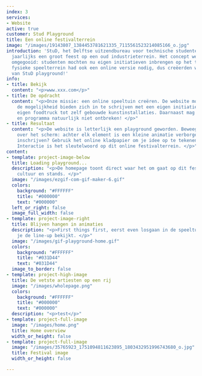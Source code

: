 ```yaml
---
index: 3
services:
- Website
active: true
customer: Stud Playground
title: Een online festivalterrein
image: "/images/19143807_1384453781621335_7115561523214085166_o.jpg"
introduction: 'StuD, het Delftse uitzendbureau voor technische studenten, organiseert
  jaarlijks een groot feest op een oud industrieterrein. Het concept werd onlangs
  omgegooid: studenten mochten nu eigen initiatieven inbrengen op het terrein. Dit
  fysieke speelterrein had ook een online versie nodig, dus creëerden wij de website
  van StuD playground!'
info:
- title: Bekijk
  content: "<p>www.xxx.com</p>"
- title: De opdracht
  content: "<p>Onze missie: een online speeltuin creëren. De website moet studenten
    de mogelijkheid bieden zich in te schrijven met een eigen initiatief - van een
    eigen foodtruck tot zelf gebouwde kunstinstallaties. Daarnaast mag de line-up
    en programma natuurlijk niet ontbreken! </p>"
- title: Resultaat
  content: "<p>De website is letterlijk een playground geworden. Beweeg met je muis
    over het scherm: achter elk element is een kleine animatie verborgen. Wil je je
    inschrijven? Gebruik het online kladpapier om je idee op te tekenen en in te schrijven.
    Interactie is het sleutelwoord op dit online festivalterrein. </p>"
content:
- template: project-image-below
  title: Loading playground...
  description: "<p>De homepage toont direct waar het om gaat op dit festival: muziek,
    cultuur en stands. </p>"
  image: "/images/ezgif-com-gif-maker-6.gif"
  colors:
    background: "#FFFFFF"
    title: "#000000"
    text: "#000000"
  left_or_right: false
  image_full_width: false
- template: project-image-right
  title: Blijven hangen in animaties
  description: "<p>First things first, eerst even losgaan in de speeltuin voordat
    je de line-up bekijkt. </p>"
  image: "/images/gif-playground-home.gif"
  colors:
    background: "#FFFFFF"
    title: "#031D44"
    text: "#031D44"
  image_to_border: false
- template: project-high-image
  title: De vetste artiesten op een rij
  image: "/images/wholepage.png"
  colors:
    background: "#FFFFFF"
    title: "#000000"
    text: "#000000"
  description: "<p>test</p>"
- template: project-full-image
  image: "/images/home.png"
  title: Home overview
  width_or_height: false
- template: project-full-image
  image: "/images/35765923_1751094811623895_1803432951996743680_o.jpg"
  title: Festival image
  width_or_height: false

---
```


